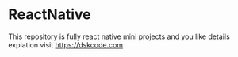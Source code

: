 # ReactNative
This repository is fully react native mini projects and you like details explation visit https://dskcode.com
